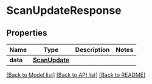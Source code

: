 # ScanUpdateResponse

## Properties
Name | Type | Description | Notes
------------ | ------------- | ------------- | -------------
**data** | [**ScanUpdate**](ScanUpdate.md) |  | 

[[Back to Model list]](../README.md#documentation-for-models) [[Back to API list]](../README.md#documentation-for-api-endpoints) [[Back to README]](../README.md)

